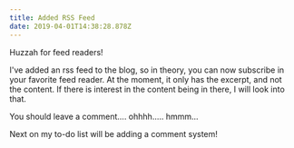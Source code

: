 ```yaml
---
title: Added RSS Feed
date: 2019-04-01T14:38:28.878Z
---
```

Huzzah for feed readers!

I've added an rss feed to the blog, so in theory, you can now subscribe in your favorite feed reader. At the moment, it only has the excerpt, and not the content. If there is interest in the content being in there, I will look into that.

You should leave a comment.... ohhhh..... hmmm...

Next on my to-do list will be adding a comment system!
